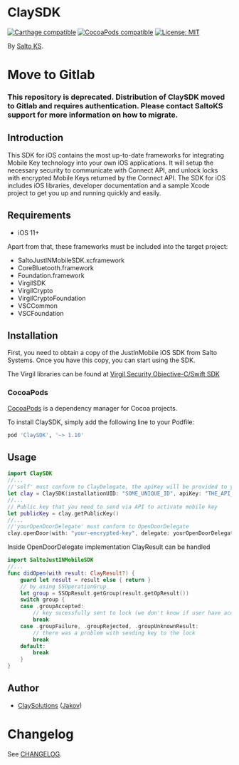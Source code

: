 # ClaySDK

<p align="left">
<a href="https://github.com/Carthage/Carthage"><img src="https://img.shields.io/badge/Carthage-compatible-4BC51D.svg?style=flat" alt="Carthage compatible" /></a>
<a href="https://cocoapods.org/pods/ClaySDK"><img src="https://img.shields.io/cocoapods/v/ClaySDK.svg" alt="CocoaPods compatible" /></a>
<a href="https://raw.githubusercontent.com/jakov-clay/ClaySDK/master/LICENSE"><img src="http://img.shields.io/badge/license-MIT-blue.svg?style=flat" alt="License: MIT" /></a>
</p>

By [Salto KS](https://saltoks.com/).

# Move to Gitlab
### This repository is deprecated. Distribution of ClaySDK moved to Gitlab and requires authentication. Please contact SaltoKS support for more information on how to migrate.

## Introduction

This SDK for iOS contains the most up-to-date frameworks for integrating Mobile Key technology into your own iOS applications. It will setup the necessary security to communicate with Connect API, and unlock locks with encrypted Mobile Keys returned by the Connect API. The SDK for iOS includes iOS libraries, developer documentation and a sample Xcode project to get you up and running quickly and easily.

## Requirements

* iOS 11+

Apart from that, these frameworks must be included into the target project:

- SaltoJustINMobileSDK.xcframework
- CoreBluetooth.framework
- Foundation.framework
- VirgilSDK
- VirgilCrypto
- VirgilCryptoFoundation
- VSCCommon
- VSCFoundation

## Installation

First, you need to obtain a copy of the JustInMobile iOS SDK from Salto Systems. Once you have this copy, you can start using the SDK.

The Virgil libraries can be found at [Virgil Security Objective-C/Swift SDK](https://github.com/VirgilSecurity/virgil-sdk-x)

### CocoaPods

[CocoaPods](https://cocoapods.org/) is a dependency manager for Cocoa projects.

To install ClaySDK, simply add the following line to your Podfile:

```ruby
pod 'ClaySDK', '~> 1.10'
```

## Usage

```swift
import ClaySDK
//...
//'self' must conform to ClayDelegate, the apiKey will be provided to you
let clay = ClaySDK(installationUID: "SOME_UNIQUE_ID", apiKey: "THE_API_PUBLIC_KEY", delegate: self)
//...
// Public key that you need to send via API to activate mobile key
let publicKey = clay.getPublicKey()
//...
//'yourOpenDoorDelegate' must conform to OpenDoorDelegate
clay.openDoor(with: "your-encrypted-key", delegate: yourOpenDoorDelegate)
```
Inside OpenDoorDelegate implementation ClayResult can be handled
```swift
import SaltoJustINMobileSDK
//...
func didOpen(with result: ClayResult?) {
    guard let result = result else { return }
    // by using SSOperationGrup
    let group = SSOpResult.getGroup(result.getOpResult())
    switch group {
    case .groupAccepted: 
        // key sucessfully sent to lock (we don't know if user have access, access is indicated by light of the lock)
        break
    case .groupFailure, .groupRejected, .groupUnknownResult:
        // there was a problem with sending key to the lock
        break
    default:
        break
    }
}
```

## Author

* [ClaySolutions](https://github.com/ClaySolutions) ([Jakov](https://github.com/jakov-clay))

# Changelog

See [CHANGELOG](https://github.com/ClaySolutions/ClaySDK/blob/master/CHANGELOG.md).
